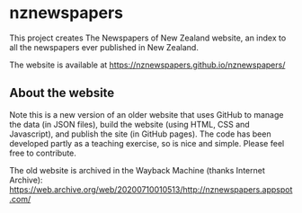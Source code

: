 # nznewspapers

This project creates The Newspapers of New Zealand website, an index to all the newspapers ever published in New Zealand. 

The website is available at https://nznewspapers.github.io/nznewspapers/

## About the website

Note this is a new version of an older website that uses GitHub to manage the data (in JSON files), build the website (using HTML, CSS and Javascript), and publish the site (in GitHub pages). The code has been developed partly as a teaching exercise, so is nice and simple. Please feel free to contribute.

The old website is archived in the Wayback Machine (thanks Internet Archive): https://web.archive.org/web/20200710010513/http://nznewspapers.appspot.com/

